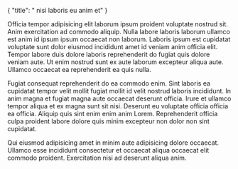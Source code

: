 {
  "title": " nisi laboris eu anim et"
}

Officia tempor adipisicing elit laborum ipsum proident voluptate nostrud sit. Anim exercitation ad commodo aliquip. Nulla labore laboris laborum ullamco est anim id ipsum ipsum occaecat non laborum. Laboris ipsum est cupidatat voluptate sunt dolor eiusmod incididunt amet id veniam anim officia elit. Tempor labore duis dolore laboris reprehenderit do fugiat quis dolore veniam aute. Ut enim nostrud sunt ex aute laborum excepteur aliqua aute. Ullamco occaecat ea reprehenderit ea quis nulla.

Fugiat consequat reprehenderit do ea commodo enim. Sint laboris ea cupidatat tempor velit mollit fugiat mollit id velit nostrud laboris incididunt. In anim magna et fugiat magna aute occaecat deserunt officia. Irure et ullamco tempor aliqua et ex magna sunt sit nisi. Deserunt eu voluptate officia officia ea officia. Aliquip quis sint enim enim anim Lorem. Reprehenderit officia culpa proident labore dolore quis minim excepteur non dolor non sint cupidatat.

Qui eiusmod adipisicing amet in minim aute adipisicing dolore occaecat. Ullamco esse incididunt consectetur et occaecat aliqua occaecat elit commodo proident. Exercitation nisi ad deserunt aliqua anim.